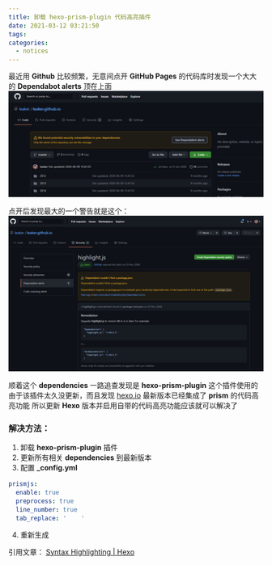 ```yaml
---
title: 卸载 hexo-prism-plugin 代码高亮插件
date: 2021-03-12 03:21:50
tags:
categories:
  - notices
---
```

最近用 **Github** 比较频繁，无意间点开 **GitHub Pages** 的代码库时发现一个大大的 **Dependabot alerts** 顶在上面
![](/images/2021/03/github-dependabot-alerts.png)

点开后发现最大的一个警告就是这个：
![](/images/2021/03/highlightjs-alerts.png)

顺着这个 **dependencies** 一路追查发现是 **hexo-prism-plugin** 这个插件使用的
由于该插件太久没更新，而且发现 [hexo.io](https://hexo.io) 最新版本已经集成了 **prism** 的代码高亮功能
所以更新 **Hexo** 版本并启用自带的代码高亮功能应该就可以解决了

### 解决方法：
1. 卸载 **hexo-prism-plugin** 插件
2. 更新所有相关 **dependencies** 到最新版本
3. 配置 **_config.yml**

```yml _config.yml
prismjs:
  enable: true
  preprocess: true
  line_number: true
  tab_replace: '    '
```

4. 重新生成


引用文章： [Syntax Highlighting | Hexo](https://hexo.io/docs/syntax-highlight)
